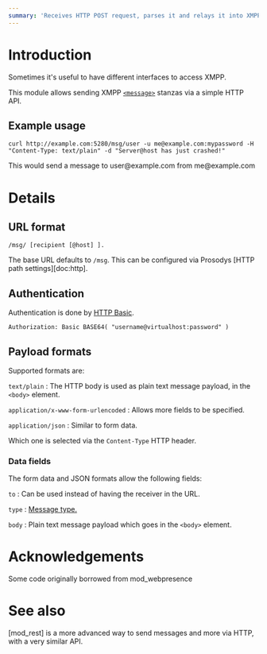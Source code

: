 ```yaml
---
summary: 'Receives HTTP POST request, parses it and relays it into XMPP.'
---
```


Introduction
============

Sometimes it's useful to have different interfaces to access XMPP.

This module allows sending XMPP
[`<message>`](https://xmpp.org/rfcs/rfc6121.html#message) stanzas via a
simple HTTP API.

Example usage
-------------

    curl http://example.com:5280/msg/user -u me@example.com:mypassword -H "Content-Type: text/plain" -d "Server@host has just crashed!"

This would send a message to user\@example.com from me\@example.com

Details
=======

URL format
----------

    /msg/ [recipient [@host] ].

The base URL defaults to `/msg`. This can be configured via Prosodys
[HTTP path settings][doc:http].

Authentication
--------------

Authentication is done by [HTTP Basic](https://developer.mozilla.org/en-US/docs/Web/HTTP/Guides/Authentication).

    Authorization: Basic BASE64( "username@virtualhost:password" )

Payload formats
---------------

Supported formats are:

`text/plain`
:   The HTTP body is used as plain text message payload, in the `<body>`
    element.

`application/x-www-form-urlencoded`
:   Allows more fields to be specified.

`application/json`
:   Similar to form data.

Which one is selected via the `Content-Type` HTTP header.

### Data fields

The form data and JSON formats allow the following fields:

`to`
:   Can be used instead of having the receiver in the URL.

`type`
:   [Message type.](https://xmpp.org/rfcs/rfc6121.html#message-syntax-type)

`body`
:   Plain text message payload which goes in the `<body>` element.

Acknowledgements
================

Some code originally borrowed from mod\_webpresence

See also
========

[mod_rest] is a more advanced way to send messages and more via HTTP,
with a very similar API.

